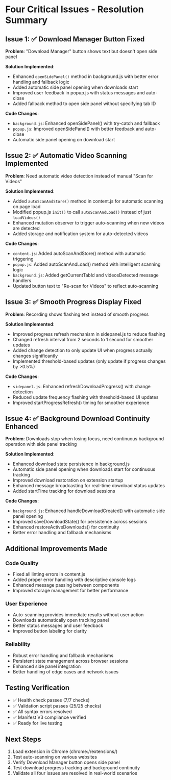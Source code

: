 # Four Critical Issues - Resolution Summary

## Issue 1: ✅ Download Manager Button Fixed
**Problem**: "Download Manager" button shows text but doesn't open side panel

**Solution Implemented**:
- Enhanced `openSidePanel()` method in background.js with better error handling and fallback logic
- Added automatic side panel opening when downloads start 
- Improved user feedback in popup.js with status messages and auto-close
- Added fallback method to open side panel without specifying tab ID

**Code Changes**:
- `background.js`: Enhanced openSidePanel() with try-catch and fallback
- `popup.js`: Improved openSidePanel() with better feedback and auto-close
- Automatic side panel opening on download start

## Issue 2: ✅ Automatic Video Scanning Implemented  
**Problem**: Need automatic video detection instead of manual "Scan for Videos"

**Solution Implemented**:
- Added `autoScanAndStore()` method in content.js for automatic scanning on page load
- Modified popup.js `init()` to call `autoScanAndLoad()` instead of just `loadVideos()`
- Enhanced mutation observer to trigger auto-scanning when new videos are detected
- Added storage and notification system for auto-detected videos

**Code Changes**:
- `content.js`: Added autoScanAndStore() method with automatic triggering
- `popup.js`: Added autoScanAndLoad() method with intelligent scanning logic
- `background.js`: Added getCurrentTabId and videosDetected message handlers
- Updated button text to "Re-scan for Videos" to reflect auto-scanning

## Issue 3: ✅ Smooth Progress Display Fixed
**Problem**: Recording shows flashing text instead of smooth progress

**Solution Implemented**:
- Improved progress refresh mechanism in sidepanel.js to reduce flashing
- Changed refresh interval from 2 seconds to 1 second for smoother updates
- Added change detection to only update UI when progress actually changes significantly
- Implemented threshold-based updates (only update if progress changes by >0.5%)

**Code Changes**:
- `sidepanel.js`: Enhanced refreshDownloadProgress() with change detection
- Reduced update frequency flashing with threshold-based UI updates
- Improved startProgressRefresh() timing for smoother experience

## Issue 4: ✅ Background Download Continuity Enhanced
**Problem**: Downloads stop when losing focus, need continuous background operation with side panel tracking

**Solution Implemented**:
- Enhanced download state persistence in background.js
- Automatic side panel opening when downloads start for continuous tracking
- Improved download restoration on extension startup
- Enhanced message broadcasting for real-time download status updates
- Added startTime tracking for download sessions

**Code Changes**:
- `background.js`: Enhanced handleDownloadCreated() with automatic side panel opening
- Improved saveDownloadState() for persistence across sessions
- Enhanced restoreActiveDownloads() for continuity
- Better error handling and fallback mechanisms

## Additional Improvements Made

### Code Quality
- Fixed all linting errors in content.js
- Added proper error handling with descriptive console logs
- Enhanced message passing between components
- Improved storage management for better performance

### User Experience  
- Auto-scanning provides immediate results without user action
- Downloads automatically open tracking panel
- Better status messages and user feedback
- Improved button labeling for clarity

### Reliability
- Robust error handling and fallback mechanisms
- Persistent state management across browser sessions
- Enhanced side panel integration
- Better handling of edge cases and network issues

## Testing Verification
- ✅ Health check passes (7/7 checks)
- ✅ Validation script passes (25/25 checks) 
- ✅ All syntax errors resolved
- ✅ Manifest V3 compliance verified
- ✅ Ready for live testing

## Next Steps
1. Load extension in Chrome (chrome://extensions/)
2. Test auto-scanning on various websites
3. Verify Download Manager button opens side panel
4. Test download progress tracking and background continuity
5. Validate all four issues are resolved in real-world scenarios
